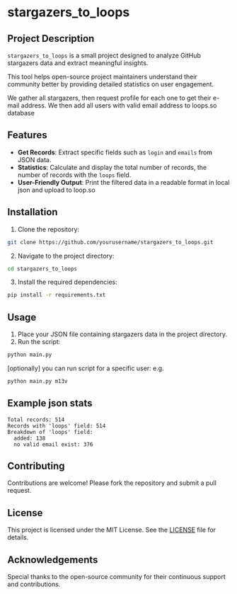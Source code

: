 # stargazers_to_loops

## Project Description

`stargazers_to_loops` is a small project designed to analyze GitHub stargazers data and extract meaningful insights. 

This tool helps open-source project maintainers understand their community better by providing detailed statistics on user engagement.

We gather all stargazers, then request profile for each one to get their e-mail address.
We then add all users with valid email address to loops.so database

## Features

- **Get Records**: Extract specific fields such as `login` and `emails` from JSON data.
- **Statistics**: Calculate and display the total number of records, the number of records with the `loops` field.
- **User-Friendly Output**: Print the filtered data in a readable format in local json and upload to loop.so

## Installation

1. Clone the repository:
````bash
git clone https://github.com/yourusername/stargazers_to_loops.git
````
2. Navigate to the project directory:
````bash
cd stargazers_to_loops
````
3. Install the required dependencies:
````bash
pip install -r requirements.txt
````

## Usage

1. Place your JSON file containing stargazers data in the project directory.
2. Run the script:
````bash
python main.py
````
[optionally] you can run script for a specific user: e.g. 
````bash
python main.py m13v
````

## Example json stats
````
Total records: 514
Records with 'loops' field: 514
Breakdown of 'loops' field:
  added: 138
  no valid email exist: 376
````

## Contributing

Contributions are welcome! Please fork the repository and submit a pull request.

## License

This project is licensed under the MIT License. See the [LICENSE](LICENSE) file for details.

## Acknowledgements

Special thanks to the open-source community for their continuous support and contributions.
